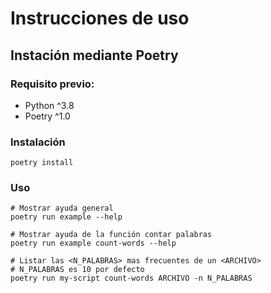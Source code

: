 # Instrucciones de uso

## Instación mediante Poetry

### Requisito previo: 

- Python ^3.8
- Poetry ^1.0

### Instalación

```
poetry install
```

### Uso

```
# Mostrar ayuda general
poetry run example --help

# Mostrar ayuda de la función contar palabras
poetry run example count-words --help

# Listar las <N_PALABRAS> mas frecuentes de un <ARCHIVO>
# N_PALABRAS es 10 por defecto
poetry run my-script count-words ARCHIVO -n N_PALABRAS
```

